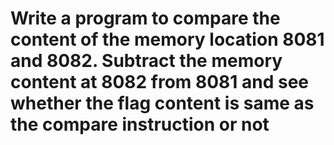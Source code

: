# Write a program to compare the content of the memory location 8081 and 8082. Subtract the memory content at 8082 from 8081 and see whether the flag content is same as the compare instruction or not